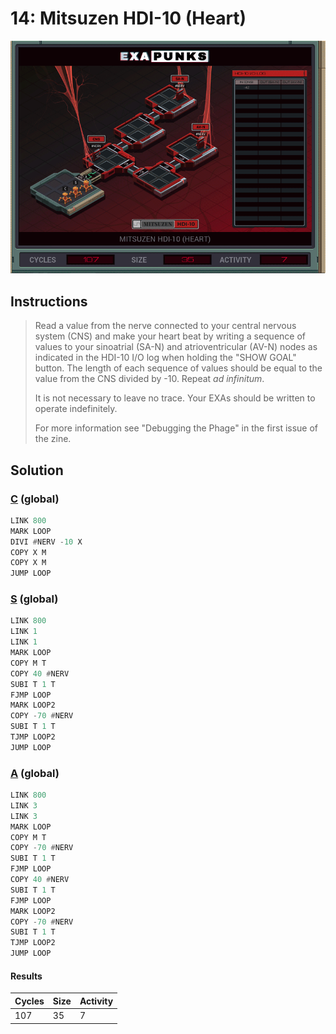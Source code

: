 # 14: Mitsuzen HDI-10 (Heart)

<div align="center"><img src="EXAPUNKS - Mitsuzen HDI-10 (107, 35, 7, 2023-10-07-23-44-42).gif" /></div>

## Instructions
> Read a value from the nerve connected to your central nervous system (CNS) and make your heart beat by writing a sequence of values to your sinoatrial (SA-N) and atrioventricular (AV-N) nodes as indicated in the HDI-10 I/O log when holding the "SHOW GOAL" button. The length of each sequence of values should be equal to the value from the CNS divided by -10. Repeat _ad infinitum_.
> 
> It is not necessary to leave no trace. Your EXAs should be written to operate indefinitely.
> 
> For more information see "Debugging the Phage" in the first issue of the zine.

## Solution

### [C](C.exa) (global)
```asm
LINK 800
MARK LOOP
DIVI #NERV -10 X
COPY X M
COPY X M
JUMP LOOP
```

### [S](S.exa) (global)
```asm
LINK 800
LINK 1
LINK 1
MARK LOOP
COPY M T
COPY 40 #NERV
SUBI T 1 T
FJMP LOOP
MARK LOOP2
COPY -70 #NERV
SUBI T 1 T
TJMP LOOP2
JUMP LOOP
```

### [A](A.exa) (global)
```asm
LINK 800
LINK 3
LINK 3
MARK LOOP
COPY M T
COPY -70 #NERV
SUBI T 1 T
FJMP LOOP
COPY 40 #NERV
SUBI T 1 T
FJMP LOOP
MARK LOOP2
COPY -70 #NERV
SUBI T 1 T
TJMP LOOP2
JUMP LOOP
```

#### Results
| Cycles | Size | Activity |
|--------|------|----------|
| 107    | 35   | 7        |
